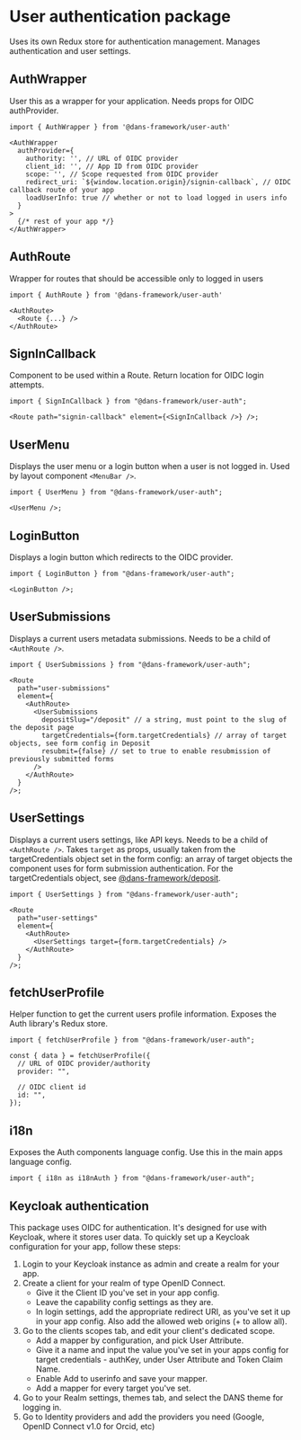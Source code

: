 # User authentication package

Uses its own Redux store for authentication management. Manages authentication and user settings.

## AuthWrapper

User this as a wrapper for your application. Needs props for OIDC authProvider.

```tsx
import { AuthWrapper } from '@dans-framework/user-auth'

<AuthWrapper
  authProvider={
    authority: '', // URL of OIDC provider
    client_id: '', // App ID from OIDC provider
    scope: '', // Scope requested from OIDC provider
    redirect_uri: `${window.location.origin}/signin-callback`, // OIDC callback route of your app
    loadUserInfo: true // whether or not to load logged in users info
  }
>
  {/* rest of your app */}
</AuthWrapper>
```

## AuthRoute

Wrapper for routes that should be accessible only to logged in users

```tsx
import { AuthRoute } from '@dans-framework/user-auth'

<AuthRoute>
  <Route {...} />
</AuthRoute>
```

## SignInCallback

Component to be used within a Route. Return location for OIDC login attempts.

```tsx
import { SignInCallback } from "@dans-framework/user-auth";

<Route path="signin-callback" element={<SignInCallback />} />;
```

## UserMenu

Displays the user menu or a login button when a user is not logged in. Used by layout component `<MenuBar />`.

```tsx
import { UserMenu } from "@dans-framework/user-auth";

<UserMenu />;
```

## LoginButton

Displays a login button which redirects to the OIDC provider.

```tsx
import { LoginButton } from "@dans-framework/user-auth";

<LoginButton />;
```

## UserSubmissions

Displays a current users metadata submissions. Needs to be a child of `<AuthRoute />`. 

```tsx
import { UserSubmissions } from "@dans-framework/user-auth";

<Route
  path="user-submissions"
  element={
    <AuthRoute>
      <UserSubmissions 
        depositSlug="/deposit" // a string, must point to the slug of the deposit page
        targetCredentials={form.targetCredentials} // array of target objects, see form config in Deposit
        resubmit={false} // set to true to enable resubmission of previously submitted forms
      />
    </AuthRoute>
  }
/>;
```

## UserSettings

Displays a current users settings, like API keys. Needs to be a child of `<AuthRoute />`. Takes `target` as props, usually taken from the targetCredentials object set in the form config: an array of target objects the component uses for form submission authentication. For the targetCredentials object, see [@dans-framework/deposit](deposit.md).

```tsx
import { UserSettings } from "@dans-framework/user-auth";

<Route
  path="user-settings"
  element={
    <AuthRoute>
      <UserSettings target={form.targetCredentials} />
    </AuthRoute>
  }
/>;
```

## fetchUserProfile

Helper function to get the current users profile information. Exposes the Auth library's Redux store.

```tsx
import { fetchUserProfile } from "@dans-framework/user-auth";

const { data } = fetchUserProfile({
  // URL of OIDC provider/authority
  provider: "",

  // OIDC client id
  id: "",
});
```

## i18n

Exposes the Auth components language config. Use this in the main apps language config.

```tsx
import { i18n as i18nAuth } from "@dans-framework/user-auth";
```

## Keycloak authentication

This package uses OIDC for authentication. It's designed for use with Keycloak, where it stores user data. To quickly set up a Keycloak configuration for your app, follow these steps:

1.  Login to your Keycloak instance as admin and create a realm for your app.
2.  Create a client for your realm of type OpenID Connect.
    - Give it the Client ID you've set in your app config.
    - Leave the capability config settings as they are.
    - In login settings, add the appropriate redirect URI, as you've set it up in your app config. Also add the allowed web origins (+ to allow all).
3.  Go to the clients scopes tab, and edit your client's dedicated scope.
    - Add a mapper by configuration, and pick User Attribute.
    - Give it a name and input the value you've set in your apps config for target credentials - authKey, under User Attribute and Token Claim Name.
    - Enable Add to userinfo and save your mapper.
    - Add a mapper for every target you've set.
4.  Go to your Realm settings, themes tab, and select the DANS theme for logging in.
5.  Go to Identity providers and add the providers you need (Google, OpenID Connect v1.0 for Orcid, etc)
